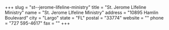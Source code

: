 +++
slug = "st--jerome-lifeline-ministry"
title = "St. Jerome LIfeline Ministry"
name = "St. Jerome LIfeline Ministry"
address = "10895 Hamlin Boulevard"
city = "Largo"
state = "FL"
postal = "33774"
website = ""
phone = "727 595-4617"
fax = ""
+++
